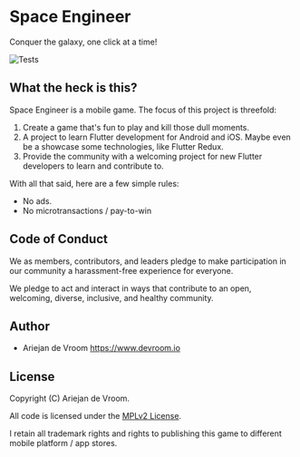 # Space Engineer

Conquer the galaxy, one click at a time!

![Tests](https://github.com/ariejan/space_engineer/workflows/Tests/badge.svg?branch=master)

## What the heck is this? 

Space Engineer is a mobile game. The focus of this project is threefold:

 1. Create a game that's fun to play and kill those dull moments. 
 2. A project to learn Flutter development for Android and iOS. Maybe even be a showcase
    some technologies, like Flutter Redux. 
 3. Provide the community with a welcoming project for new Flutter developers to learn and
    contribute to. 

With all that said, here are a few simple rules:

 * No ads.
 * No microtransactions / pay-to-win

## Code of Conduct

We as members, contributors, and leaders pledge to make participation in our community 
a harassment-free experience for everyone.

We pledge to act and interact in ways that contribute to an open, welcoming, diverse, 
inclusive, and healthy community.

## Author

  * Ariejan de Vroom <https://www.devroom.io>

## License

Copyright (C) Ariejan de Vroom.

All code is licensed under the [MPLv2 License](https://github.com/ariejan/space_engineer/blob/master/LICENSE).

I retain all trademark rights and rights to publishing this game to different
mobile platform / app stores.
